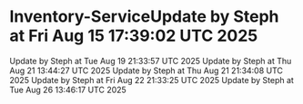 # Inventory-ServiceUpdate by Steph at Fri Aug 15 17:39:02 UTC 2025
Update by Steph at Tue Aug 19 21:33:57 UTC 2025
Update by Steph at Thu Aug 21 13:44:27 UTC 2025
Update by Steph at Thu Aug 21 21:34:08 UTC 2025
Update by Steph at Fri Aug 22 21:33:25 UTC 2025
Update by Steph at Tue Aug 26 13:46:17 UTC 2025
